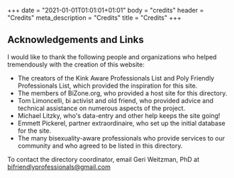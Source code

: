 +++
date = "2021-01-01T01:01:01+01:01"
body = "credits"
header = "Credits"
meta_description = "Credits"
title = "Credits"
+++

## Acknowledgements and Links

I would like to thank the following people and organizations who helped tremendously with the creation of this website:

* The creators of the Kink Aware Professionals List and Poly Friendly Professionals List, which provided the inspiration for this site.
* The members of BiZone.org, who provided a host site for this directory.
* Tom Limoncelli, bi activist and old friend, who provided advice and technical assistance on numerous aspects of the project.
* Michael Litzky, who's data-entry and other help keeps the site going!
* Emmett Pickerel, partner extraordinaire, who set up the initial database for the site.
* The many bisexuality-aware professionals who provide services to our community and who agreed to be listed in this directory.

To contact the directory coordinator, email Geri Weitzman, PhD at bifriendlyprofessionals@gmail.com
